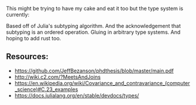 This might be trying to have my cake and eat it too but the type system is currently:

Based off of Julia's subtyping algorithm. And the acknowledgement that subtyping is an ordered operation. Gluing in arbitrary type systems. And hoping to add rust too.



## Resources:

* https://github.com/JeffBezanson/phdthesis/blob/master/main.pdf
* http://wiki.c2.com/?MeetsAndJoins
* https://en.wikipedia.org/wiki/Covariance_and_contravariance_(computer_science)#C.23_examples
* https://docs.julialang.org/en/stable/devdocs/types/